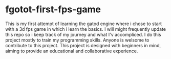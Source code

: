 # fgotot-first-fps-game
This is my first attempt of learning the gatod engine where i chose to start with a 3d fps game in which i learn the basics. I will might frequently update this repo so i keep track of my journey and what I'v accompliced. I do this project mostly to train my programming skills. Anyone is welsome to contribute to this project. This project is designed with beginners in mind, aiming to provide an educational and collaborative experience.
